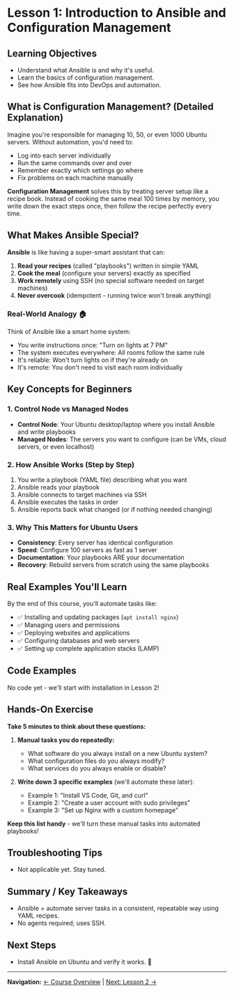 # Lesson 1: Introduction to Ansible and Configuration Management

## Learning Objectives
- Understand what Ansible is and why it's useful.
- Learn the basics of configuration management.
- See how Ansible fits into DevOps and automation.

## What is Configuration Management? (Detailed Explanation)

Imagine you're responsible for managing 10, 50, or even 1000 Ubuntu servers. Without automation, you'd need to:
- Log into each server individually
- Run the same commands over and over
- Remember exactly which settings go where
- Fix problems on each machine manually

**Configuration Management** solves this by treating server setup like a recipe book. Instead of cooking the same meal 100 times by memory, you write down the exact steps once, then follow the recipe perfectly every time.

## What Makes Ansible Special?

**Ansible** is like having a super-smart assistant that can:
1. **Read your recipes** (called "playbooks") written in simple YAML
2. **Cook the meal** (configure your servers) exactly as specified  
3. **Work remotely** using SSH (no special software needed on target machines)
4. **Never overcook** (idempotent - running twice won't break anything)

### Real-World Analogy 🏠
Think of Ansible like a smart home system:
- You write instructions once: "Turn on lights at 7 PM"
- The system executes everywhere: All rooms follow the same rule
- It's reliable: Won't turn lights on if they're already on
- It's remote: You don't need to visit each room individually

## Key Concepts for Beginners

### 1. Control Node vs Managed Nodes
- **Control Node**: Your Ubuntu desktop/laptop where you install Ansible and write playbooks
- **Managed Nodes**: The servers you want to configure (can be VMs, cloud servers, or even localhost)

### 2. How Ansible Works (Step by Step)
1. You write a playbook (YAML file) describing what you want
2. Ansible reads your playbook
3. Ansible connects to target machines via SSH
4. Ansible executes the tasks in order
5. Ansible reports back what changed (or if nothing needed changing)

### 3. Why This Matters for Ubuntu Users
- **Consistency**: Every server has identical configuration
- **Speed**: Configure 100 servers as fast as 1 server
- **Documentation**: Your playbooks ARE your documentation
- **Recovery**: Rebuild servers from scratch using the same playbooks

## Real Examples You'll Learn

By the end of this course, you'll automate tasks like:
- ✅ Installing and updating packages (`apt install nginx`)
- ✅ Managing users and permissions
- ✅ Deploying websites and applications  
- ✅ Configuring databases and web servers
- ✅ Setting up complete application stacks (LAMP)

## Code Examples
No code yet - we'll start with installation in Lesson 2!

## Hands-On Exercise
**Take 5 minutes to think about these questions:**

1. **Manual tasks you do repeatedly:**
   - What software do you always install on a new Ubuntu system?
   - What configuration files do you always modify?
   - What services do you always enable or disable?

2. **Write down 3 specific examples** (we'll automate these later):
   - Example 1: "Install VS Code, Git, and curl"
   - Example 2: "Create a user account with sudo privileges"  
   - Example 3: "Set up Nginx with a custom homepage"

**Keep this list handy** - we'll turn these manual tasks into automated playbooks!

## Troubleshooting Tips
- Not applicable yet. Stay tuned.

## Summary / Key Takeaways
- Ansible = automate server tasks in a consistent, repeatable way using YAML recipes.
- No agents required; uses SSH.

## Next Steps
- Install Ansible on Ubuntu and verify it works. 🚀

---

**Navigation:** [← Course Overview](../README.md) | [Next: Lesson 2 →](lesson-02-installation.md)